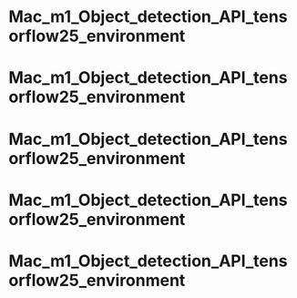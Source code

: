# Mac_m1_Object_detection_API_tensorflow25_environment
# Mac_m1_Object_detection_API_tensorflow25_environment
# Mac_m1_Object_detection_API_tensorflow25_environment
# Mac_m1_Object_detection_API_tensorflow25_environment
# Mac_m1_Object_detection_API_tensorflow25_environment
